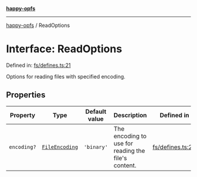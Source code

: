[**happy-opfs**](../README.md)

***

[happy-opfs](../README.md) / ReadOptions

# Interface: ReadOptions

Defined in: [fs/defines.ts:21](https://github.com/JiangJie/happy-opfs/blob/7d6f4902eef2f34868c7991f5501261a1d1ff67a/src/fs/defines.ts#L21)

Options for reading files with specified encoding.

## Properties

| Property | Type | Default value | Description | Defined in |
| ------ | ------ | ------ | ------ | ------ |
| <a id="encoding"></a> `encoding?` | [`FileEncoding`](../type-aliases/FileEncoding.md) | `'binary'` | The encoding to use for reading the file's content. | [fs/defines.ts:26](https://github.com/JiangJie/happy-opfs/blob/7d6f4902eef2f34868c7991f5501261a1d1ff67a/src/fs/defines.ts#L26) |
